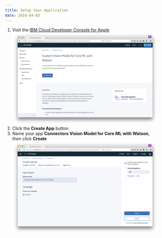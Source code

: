 ```yaml
---
title: Setup Your Application
date: 2018-04-03
---
```

1. Visit the [IBM Cloud Developer Console for Apple](https://console.bluemix.net/developer/appledevelopment/starter-kits/custom-vision-model-for-core-ml-with-watson)
![](assets/console_create_app.png)
1. Click the **Create App** button
1. Name your app **Connectors Vision Model for Core ML with Watson**, then click **Create**
![](assets/console_setup_app.png)

